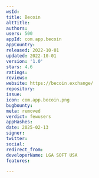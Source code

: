 ```yaml
---
wsId: 
title: Becoin
altTitle: 
authors: 
users: 500
appId: com.app.becoin
appCountry: 
released: 2022-10-01
updated: 2022-10-01
version: '1.0'
stars: 4.6
ratings: 
reviews: 
website: https://becoin.exchange/
repository: 
issue: 
icon: com.app.becoin.png
bugbounty: 
meta: removed
verdict: fewusers
appHashes: 
date: 2025-02-13
signer: 
twitter: 
social: 
redirect_from: 
developerName: LGA SOFT USA
features: 

---
```


